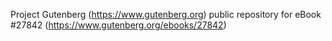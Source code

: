 Project Gutenberg (https://www.gutenberg.org) public repository for eBook #27842 (https://www.gutenberg.org/ebooks/27842)
